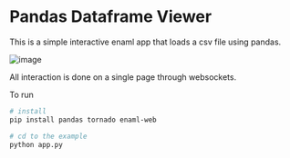 # Pandas Dataframe Viewer

This is a simple interactive enaml app that loads a csv file using pandas.

![image](https://user-images.githubusercontent.com/380158/51365747-db28e480-1aaf-11e9-8c8e-c274acbee85c.png)


All interaction is done on a single page through websockets.

To run

```bash
# install
pip install pandas tornado enaml-web

# cd to the example
python app.py

```
